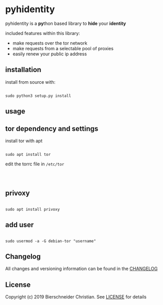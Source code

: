 # pyhidentity

pyhidentity is a **py**thon based library to **hide** your **identity**

included features within this library:

 - make requests over the tor network 
 - make requests from a selectable pool of proxies
 - easily renew your public ip address
 
 
## installation
install from source with: 

<pre><code>
sudo python3 setup.py install
</code></pre>

## usage



## tor dependency and settings
install tor with apt
<pre><code>
sudo apt install tor
</code></pre>

edit the torrc file in `/etc/tor`
<pre><code>

</code></pre>


## privoxy

<pre><code>
sudo apt install privoxy
</code></pre>

## add user 

<pre><code>
sudo usermod -a -G debian-tor "username"
</code></pre>


## Changelog
All changes and versioning information can be found in the [CHANGELOG](https://github.com/bierschi/pyhidentity/blob/master/CHANGELOG.rst)

## License
Copyright (c) 2019 Bierschneider Christian. See [LICENSE](https://github.com/bierschi/pyhidentity/blob/master/LICENSE)
for details